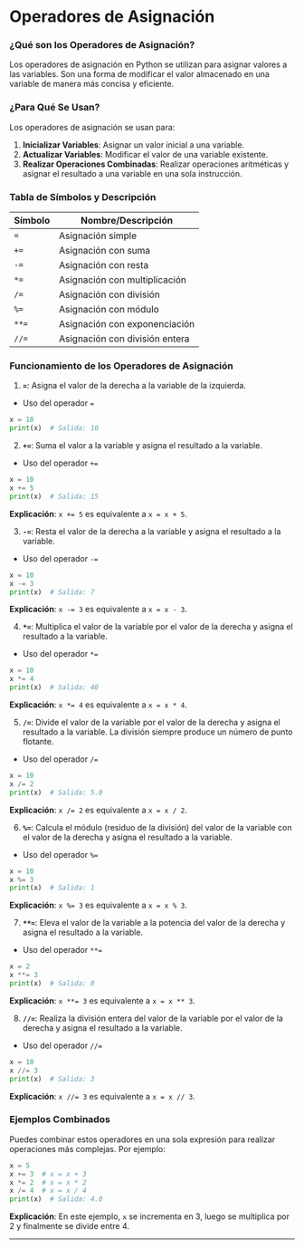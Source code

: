 # Operadores de Asignación

### ¿Qué son los Operadores de Asignación?

Los operadores de asignación en Python se utilizan para asignar valores a las variables. Son una forma de modificar el valor almacenado en una variable de manera más concisa y eficiente.

### ¿Para Qué Se Usan?

Los operadores de asignación se usan para:
1. **Inicializar Variables**: Asignar un valor inicial a una variable.
2. **Actualizar Variables**: Modificar el valor de una variable existente.
3. **Realizar Operaciones Combinadas**: Realizar operaciones aritméticas y asignar el resultado a una variable en una sola instrucción.

### Tabla de Símbolos y Descripción

| Símbolo | Nombre/Descripción          |
|---------|-----------------------------|
| `=`     | Asignación simple            |
| `+=`    | Asignación con suma          |
| `-=`    | Asignación con resta         |
| `*=`    | Asignación con multiplicación |
| `/=`    | Asignación con división      |
| `%=`    | Asignación con módulo        |
| `**=`   | Asignación con exponenciación |
| `//=`   | Asignación con división entera|

### Funcionamiento de los Operadores de Asignación

1. **`=`**: Asigna el valor de la derecha a la variable de la izquierda.

- Uso del operador `=`

```python
x = 10
print(x)  # Salida: 10
```

2. **`+=`**: Suma el valor a la variable y asigna el resultado a la variable.

- Uso del operador `+=`

```python
x = 10
x += 5
print(x)  # Salida: 15
```
**Explicación**: `x += 5` es equivalente a `x = x + 5`.

3. **`-=`**: Resta el valor de la derecha a la variable y asigna el resultado a la variable.

- Uso del operador `-=`

```python
x = 10
x -= 3
print(x)  # Salida: 7
```
**Explicación**: `x -= 3` es equivalente a `x = x - 3`.

4. **`*=`**: Multiplica el valor de la variable por el valor de la derecha y asigna el resultado a la variable.

- Uso del operador `*=`

```python
x = 10
x *= 4
print(x)  # Salida: 40
```
**Explicación**: `x *= 4` es equivalente a `x = x * 4`.

5. **`/=`**: Divide el valor de la variable por el valor de la derecha y asigna el resultado a la variable. La división siempre produce un número de punto flotante.

- Uso del operador `/=`

```python
x = 10
x /= 2
print(x)  # Salida: 5.0
```
**Explicación**: `x /= 2` es equivalente a `x = x / 2`.

6. **`%=`**: Calcula el módulo (residuo de la división) del valor de la variable con el valor de la derecha y asigna el resultado a la variable.

- Uso del operador `%=` 

```python
x = 10
x %= 3
print(x)  # Salida: 1
```
**Explicación**: `x %= 3` es equivalente a `x = x % 3`.

7. **`**=`**: Eleva el valor de la variable a la potencia del valor de la derecha y asigna el resultado a la variable.

- Uso del operador `**=`

```python
x = 2
x **= 3
print(x)  # Salida: 8
```
**Explicación**: `x **= 3` es equivalente a `x = x ** 3`.

8. **`//=`**: Realiza la división entera del valor de la variable por el valor de la derecha y asigna el resultado a la variable.

- Uso del operador `//=`

```python
x = 10
x //= 3
print(x)  # Salida: 3
```
**Explicación**: `x //= 3` es equivalente a `x = x // 3`.

### Ejemplos Combinados

Puedes combinar estos operadores en una sola expresión para realizar operaciones más complejas. Por ejemplo:

```python
x = 5
x += 3  # x = x + 3
x *= 2  # x = x * 2
x /= 4  # x = x / 4
print(x)  # Salida: 4.0
```

**Explicación**: En este ejemplo, `x` se incrementa en 3, luego se multiplica por 2 y finalmente se divide entre 4.

---
